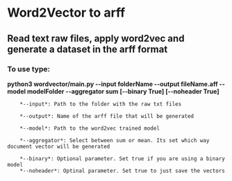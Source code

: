 # Word2Vector to arff

## Read text raw files, apply word2vec and generate a dataset in the arff format 


### To use type: 

**python3 wordvector/main.py --input folderName --output fileName.aff --model modelFolder --aggregator sum [--binary True] [--noheader True]**

        *--input*: Path to the folder with the raw txt files

        *--output*: Name of the arff file that will be generated

        *--model*: Path to the word2vec trained model

        *--aggregator*: Select between sum or mean. Its set which way document vector will be generated

        *--binary*: Optional parameter. Set true if you are using a binary model 
        *--noheader*: Optinal parameter. Set true to just save the vectors 
